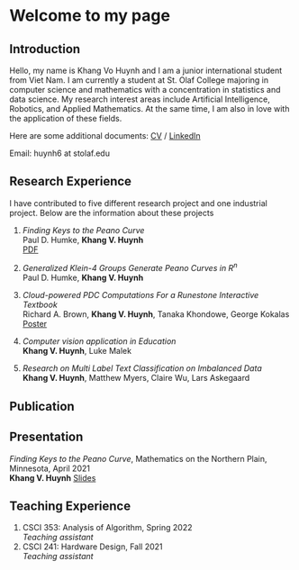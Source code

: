 # Welcome to my page
## Introduction
Hello, my name is Khang Vo Huynh and I am a junior international student from Viet Nam. I am currently a student at St. Olaf College majoring in computer science and mathematics with a concentration in statistics and data science. My research interest areas include Artificial Intelligence, Robotics, and Applied Mathematics. At the same time, I am also in love with the application of these fields.

Here are some additional documents: [CV](https://drive.google.com/file/d/1NNBnl8Yg-nTZJ7d_OFaOqXjK8qzWjeaV/view?usp=sharing) / [LinkedIn](https://www.linkedin.com/in/khang-huynh-353242208/)

Email: huynh6 at stolaf.edu

## Research Experience
I have contributed to five different research project and one industrial project. Below are the information about these projects

1. *Finding Keys to the Peano Curve* \
Paul D. Humke, **Khang V. Huynh** \
[PDF](https://drive.google.com/file/d/10YWkhUI3fIC7bTLqm8lb4VqY-W4mV4Z5/view?usp=sharing)

2. *Generalized Klein-4 Groups Generate Peano Curves in R<sup>n</sup>*\
Paul D. Humke, **Khang V. Huynh**

3. *Cloud-powered PDC Computations For a Runestone Interactive Textbook*\
Richard A. Brown, **Khang V. Huynh**, Tanaka Khondowe, George Kokalas\
[Poster](https://drive.google.com/file/d/19arcomdtDDk4H6S1DHZYdBfqwAxL57OR/view?usp=sharing)

4. *Computer vision application in Education*\
**Khang V. Huynh**, Luke Malek

5. *Research on Multi Label Text Classification on Imbalanced Data*\
**Khang V. Huynh**, Matthew Myers, Claire Wu, Lars Askegaard

## Publication
## Presentation
*Finding Keys to the Peano Curve*, Mathematics on the Northern Plain, Minnesota, April 2021\
**Khang V. Huynh**
[Slides](https://drive.google.com/file/d/1AVfwB14aqtYaxQc5NCaBlzK3A7W91rxW/view?usp=sharing)
## Teaching Experience
1. CSCI 353: Analysis of Algorithm, Spring 2022\
*Teaching assistant*
2. CSCI 241: Hardware Design, Fall 2021\
*Teaching assistant*
